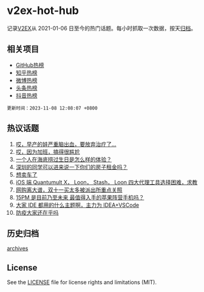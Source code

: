 # v2ex-hot-hub

 记录[V2EX](https://www.v2ex.com/)从 2021-01-06 日至今的热门话题。每小时抓取一次数据，按天[归档](archives)。
 
 ## 相关项目

- [GitHub热榜](https://github.com/lonnyzhang423/github-hot-hub)
- [知乎热榜](https://github.com/lonnyzhang423/zhihu-hot-hub)
- [微博热榜](https://github.com/lonnyzhang423/weibo-hot-hub)
- [头条热榜](https://github.com/lonnyzhang423/toutiao-hot-hub)
- [抖音热榜](https://github.com/lonnyzhang423/douyin-hot-hub)


 `更新时间：2023-11-08 12:08:07 +0800`

## 热议话题

1. [哎，早产的娃严重脑出血，要放弃治疗了...](https://www.v2ex.com/t/989504)
1. [哎，因为加班，搞得很尴尬](https://www.v2ex.com/t/989457)
1. [一个人在海底捞过生日是怎么样的体验？](https://www.v2ex.com/t/989704)
1. [深圳的同学可以进来说一下你们的房子租金吗？](https://www.v2ex.com/t/989518)
1. [想卖车了](https://www.v2ex.com/t/989515)
1. [iOS 端 Quantumult X， Loon， Stash， Loon 四大代理工具选择困难，求教](https://www.v2ex.com/t/989650)
1. [网购离大谱，双十一买太多被派出所重点关照](https://www.v2ex.com/t/989570)
1. [15PM 是目前乃至未来 最值得入手的苹果阵营手机吗？](https://www.v2ex.com/t/989466)
1. [大家 IDE 都用的什么主题啊，主力为 IDEA+VSCode](https://www.v2ex.com/t/989502)
1. [防疫大家还在乎吗](https://www.v2ex.com/t/989789)

## 历史归档

[archives](archives)

## License

See the [LICENSE](LICENSE) file for license rights and limitations (MIT).
